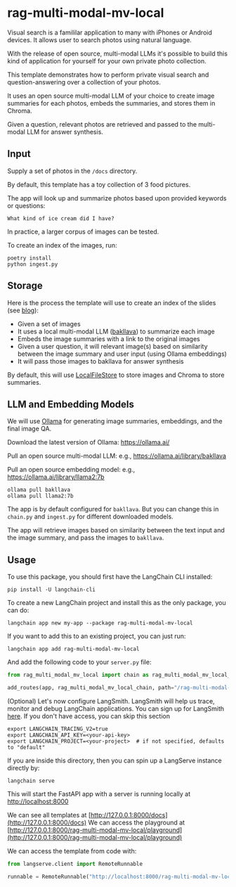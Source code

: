 
# rag-multi-modal-mv-local

Visual search is a famililar application to many with iPhones or Android devices. It allows user to search photos using natural language.
  
With the release of open source, multi-modal LLMs it's possible to build this kind of application for yourself for your own private photo collection.

This template demonstrates how to perform private visual search and question-answering over a collection of your photos.

It uses an open source multi-modal LLM of your choice to create image summaries for each photos, embeds the summaries, and stores them in Chroma.
 
Given a question, relevant photos are retrieved and passed to the multi-modal LLM for answer synthesis.



## Input

Supply a set of photos in the `/docs` directory. 

By default, this template has a toy collection of 3 food pictures.

The app will look up and summarize photos based upon provided keywords or questions:
```
What kind of ice cream did I have?
```

In practice, a larger corpus of images can be tested.

To create an index of the images, run:
```
poetry install
python ingest.py
```

## Storage

Here is the process the template will use to create an index of the slides (see [blog](https://blog.langchain.dev/multi-modal-rag-template/)):

* Given a set of images
* It uses a local multi-modal LLM ([bakllava](https://ollama.ai/library/bakllava)) to summarize each image
* Embeds the image summaries with a link to the original images
* Given a user question, it will relevant image(s) based on similarity between the image summary and user input (using Ollama embeddings)
* It will pass those images to bakllava for answer synthesis

By default, this will use [LocalFileStore](https://python.langchain.com/docs/integrations/stores/file_system) to store images and Chroma to store summaries.

## LLM and Embedding Models

We will use [Ollama](https://python.langchain.com/docs/integrations/chat/ollama#multi-modal) for generating image summaries, embeddings, and the final image QA.

Download the latest version of Ollama: https://ollama.ai/

Pull an open source multi-modal LLM: e.g., https://ollama.ai/library/bakllava

Pull an open source embedding model: e.g., https://ollama.ai/library/llama2:7b

```
ollama pull bakllava
ollama pull llama2:7b
```

The app is by default configured for `bakllava`. But you can change this in `chain.py` and `ingest.py` for different downloaded models.

The app will retrieve images based on similarity between the text input and the image summary, and pass the images to `bakllava`.

## Usage

To use this package, you should first have the LangChain CLI installed:

```shell
pip install -U langchain-cli
```

To create a new LangChain project and install this as the only package, you can do:

```shell
langchain app new my-app --package rag-multi-modal-mv-local
```

If you want to add this to an existing project, you can just run:

```shell
langchain app add rag-multi-modal-mv-local
```

And add the following code to your `server.py` file:
```python
from rag_multi_modal_mv_local import chain as rag_multi_modal_mv_local_chain

add_routes(app, rag_multi_modal_mv_local_chain, path="/rag-multi-modal-mv-local")
```

(Optional) Let's now configure LangSmith. 
LangSmith will help us trace, monitor and debug LangChain applications. 
You can sign up for LangSmith [here](https://smith.langchain.com/). 
If you don't have access, you can skip this section

```shell
export LANGCHAIN_TRACING_V2=true
export LANGCHAIN_API_KEY=<your-api-key>
export LANGCHAIN_PROJECT=<your-project>  # if not specified, defaults to "default"
```

If you are inside this directory, then you can spin up a LangServe instance directly by:

```shell
langchain serve
```

This will start the FastAPI app with a server is running locally at 
[http://localhost:8000](http://localhost:8000)

We can see all templates at [http://127.0.0.1:8000/docs](http://127.0.0.1:8000/docs)
We can access the playground at [http://127.0.0.1:8000/rag-multi-modal-mv-local/playground](http://127.0.0.1:8000/rag-multi-modal-mv-local/playground)  

We can access the template from code with:

```python
from langserve.client import RemoteRunnable

runnable = RemoteRunnable("http://localhost:8000/rag-multi-modal-mv-local")
```
